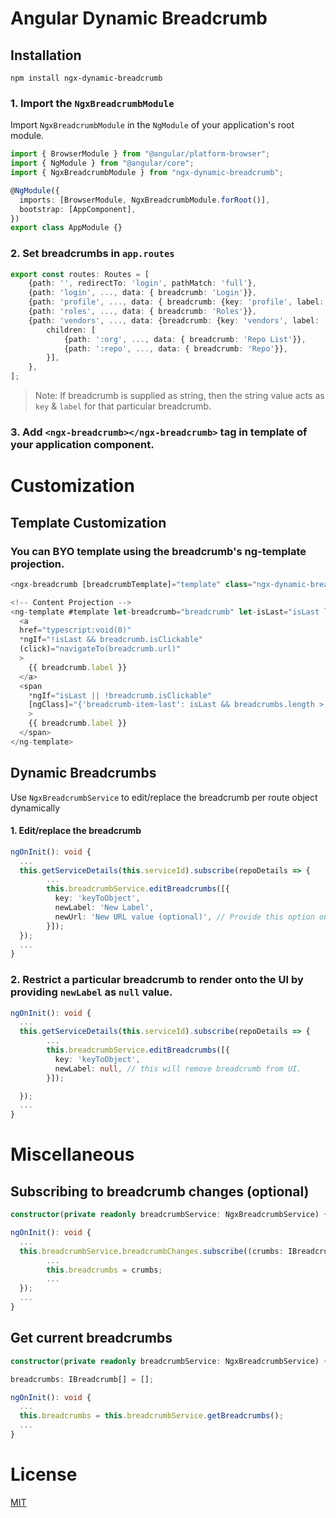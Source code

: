 # Angular Dynamic Breadcrumb

## Installation

```shell
npm install ngx-dynamic-breadcrumb
```

### 1. Import the `NgxBreadcrumbModule`

Import `NgxBreadcrumbModule` in the `NgModule` of your application's root module.

```typescript
import { BrowserModule } from "@angular/platform-browser";
import { NgModule } from "@angular/core";
import { NgxBreadcrumbModule } from "ngx-dynamic-breadcrumb";

@NgModule({
  imports: [BrowserModule, NgxBreadcrumbModule.forRoot()],
  bootstrap: [AppComponent],
})
export class AppModule {}
```

### 2. Set breadcrumbs in `app.routes`

```typescript
export const routes: Routes = [
    {path: '', redirectTo: 'login', pathMatch: 'full'},
    {path: 'login', ..., data: { breadcrumb: 'Login'}},
    {path: 'profile', ..., data: { breadcrumb: {key: 'profile', label: 'Profile'}}},
    {path: 'roles', ..., data: { breadcrumb: 'Roles'}},
    {path: 'vendors', ..., data: {breadcrumb: {key: 'vendors', label: 'Vendors', tooltip: 'All Vendors'}}},
        children: [
            {path: ':org', ..., data: { breadcrumb: 'Repo List'}},
            {path: ':repo', ..., data: { breadcrumb: 'Repo'}},
        }],
    },
];
```

> Note: If breadcrumb is supplied as string, then the string value acts as `key` & `label` for that particular breadcrumb.

### 3. Add `<ngx-breadcrumb></ngx-breadcrumb>` tag in template of your application component.

# Customization

## Template Customization

### You can BYO template using the breadcrumb's ng-template projection.

```typescript
<ngx-breadcrumb [breadcrumbTemplate]="template" class="ngx-dynamic-breadcrumb"></ngx-breadcrumb>

<!-- Content Projection -->
<ng-template #template let-breadcrumb="breadcrumb" let-isLast="isLast let-breadcrumbs="breadcrumbs>
  <a
  href="typescript:void(0)"
  *ngIf="!isLast && breadcrumb.isClickable"
  (click)="navigateTo(breadcrumb.url)"
  >
    {{ breadcrumb.label }}
  </a>
  <span
    *ngIf="isLast || !breadcrumb.isClickable"
    [ngClass]="{'breadcrumb-item-last': isLast && breadcrumbs.length > 1}"
    >
    {{ breadcrumb.label }}
  </span>
</ng-template>
```

## Dynamic Breadcrumbs

Use `NgxBreadcrumbService` to edit/replace the breadcrumb per route object dynamically

#### 1. Edit/replace the breadcrumb

```typescript
ngOnInit(): void {
  ...
  this.getServiceDetails(this.serviceId).subscribe(repoDetails => {
        ...
        this.breadcrumbService.editBreadcrumbs([{
          key: 'keyToObject',
          newLabel: 'New Label',
          newUrl: 'New URL value (optional)', // Provide this option only when needs to update url.
        }]);
  });
  ...
}
```

### 2. Restrict a particular breadcrumb to render onto the UI by providing `newLabel` as `null` value.

```typescript
ngOnInit(): void {
  ...
  this.getServiceDetails(this.serviceId).subscribe(repoDetails => {
        ...
        this.breadcrumbService.editBreadcrumbs([{
          key: 'keyToObject',
          newLabel: null, // this will remove breadcrumb from UI.
        }]);

  });
  ...
}
```

# Miscellaneous

## Subscribing to breadcrumb changes (optional)

```typescript
constructor(private readonly breadcrumbService: NgxBreadcrumbService) {}

ngOnInit(): void {
  ...
  this.breadcrumbService.breadcrumbChanges.subscribe((crumbs: IBreadcrumb[]) => {
        ...
        this.breadcrumbs = crumbs;
        ...
  });
  ...
}
```

## Get current breadcrumbs

```typescript
constructor(private readonly breadcrumbService: NgxBreadcrumbService) {}

breadcrumbs: IBreadcrumb[] = [];

ngOnInit(): void {
  ...
  this.breadcrumbs = this.breadcrumbService.getBreadcrumbs();
  ...
}
```

# License

[MIT](/projects/ngx-breadcrumb/LICENSE)
